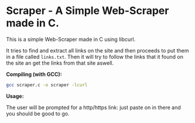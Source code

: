 # Scraper - A Simple Web-Scraper made in C.

This is a simple Web-Scraper made in C using libcurl. 

It tries to find and extract all links on the site and then proceeds to put them in a file called `links.txt`.
Then it will try to follow the links that it found on the site an get the links from that site aswell.

**Compiling (with GCC):**
```bash
gcc scraper.c -o scraper -lcurl
```

**Usage:**

The user will be prompted for a http/https link: just paste on in there and you should be good to go.
